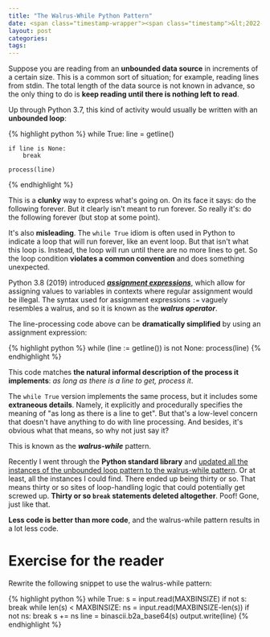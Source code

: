 ```yaml
---
title: "The Walrus-While Python Pattern"
date: <span class="timestamp-wrapper"><span class="timestamp">&lt;2022-12-14 Wed&gt;</span></span>
layout: post
categories:
tags:
---
```


Suppose you are reading from an **unbounded data source** in increments of a certain size. This is a common sort of situation; for example, reading lines from stdin. The total length of the data source is not known in advance, so the only thing to do is **keep reading until there is nothing left to read**.

Up through Python 3.7, this kind of activity would usually be written with an **unbounded loop**:

{% highlight python %}
while True:
    line = getline()

    if line is None:
        break

    process(line)
{% endhighlight %}

This is a **clunky** way to express what's going on. On its face it says: do the following forever. But it clearly isn't meant to run forever. So really it's: do the following forever (but stop at some point).

It's also **misleading**. The `while True` idiom is often used in Python to indicate a loop that will run forever, like an event loop. But that isn't what this loop is. Instead, the loop will run until there are no more lines to get. So the loop condition **violates a common convention** and does something unexpected.

Python 3.8 (2019) introduced ***[assignment expressions](https://peps.python.org/pep-0572/)***, which allow for assigning values to variables in contexts where regular assignment would be illegal. The syntax used for assignment expressions `:=` vaguely resembles a walrus, and so it is known as the ***walrus operator***.

The line-processing code above can be **dramatically simplified** by using an assignment expression:

{% highlight python %}
while (line := getline()) is not None:
    process(line)
{% endhighlight %}

This code matches **the natural informal description of the process it implements**: *as long as there is a line to get, process it*.

The `while True` version implements the same process, but it includes some **extraneous details**. Namely, it explicitly and procedurally specifies the meaning of "as long as there is a line to get". But that's a low-level concern that doesn't have anything to do with line processing. And besides, it's obvious what that means, so why not just say it?

This is known as the ***walrus-while*** pattern.

Recently I went through the **Python standard library** and [updated all the instances of the unbounded loop pattern to the walrus-while pattern](https://github.com/python/cpython/pull/29347/files). Or at least, all the instances I could find. There ended up being thirty or so. That means thirty or so sites of loop-handling logic that could potentially get screwed up. **Thirty or so `break` statements deleted altogether**. Poof! Gone, just like that.

**Less code is better than more code**, and the walrus-while pattern results in a lot less code.


# Exercise for the reader

Rewrite the following snippet to use the walrus-while pattern:

{% highlight python %}
while True:
    s = input.read(MAXBINSIZE)
    if not s:
        break
    while len(s) < MAXBINSIZE:
        ns = input.read(MAXBINSIZE-len(s))
        if not ns:
            break
        s += ns
    line = binascii.b2a_base64(s)
    output.write(line)
{% endhighlight %}
